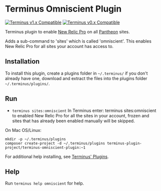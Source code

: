# Terminus Omniscient Plugin

[![Terminus v1.x Compatible](https://img.shields.io/badge/terminus-v1.x-green.svg)](https://github.com/terminus-plugin-project/terminus-omniscient-plugin/tree/1.x)
[![Terminus v0.x Compatible](https://img.shields.io/badge/terminus-v0.x-green.svg)](https://github.com/terminus-plugin-project/terminus-omniscient-plugin/tree/0.x)

Terminus plugin to enable [New Relic Pro](https://pantheon.io/docs/new-relic/) on all [Pantheon](https://www.pantheon.io) sites.

Adds a sub-command to 'sites' which is called 'omniscient'. This enables New Relic Pro for all sites your account has access to.

## Installation
To install this plugin, create a plugins folder in `~/.terminus/` if you don't already have one, download and extract the files into the plugins folder `~/.terminus/plugins/`.

## Run
* `terminus sites:omniscient`
In Terminus enter: terminus sites:omniscient to enabled New Relic Pro for all the sites in your account, frozen and sites that has already been enabled manually will be skipped. 

On Mac OS/Linux:
```
mkdir -p ~/.terminus/plugins
composer create-project -d ~/.terminus/plugins terminus-plugin-project/terminus-omniscient-plugin:~1
```
For additional help installing, see [Terminus' Plugins](https://pantheon.io/docs/terminus/plugins/).

## Help
Run `terminus help omniscient` for help.
